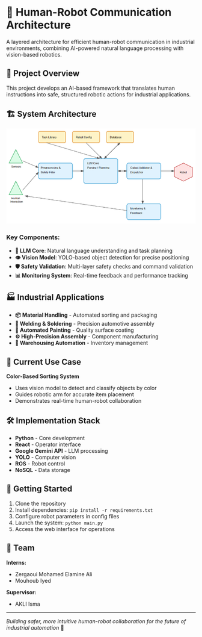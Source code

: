 # 🤖 Human-Robot Communication Architecture

A layered architecture for efficient human-robot communication in industrial environments, combining AI-powered natural language processing with vision-based robotics.

## 🎯 Project Overview

This project develops an AI-based framework that translates human instructions into safe, structured robotic actions for industrial applications.

## 🏗️ System Architecture

![System Architecture](./images/architecture.png)

### Key Components:
- **🧠 LLM Core**: Natural language understanding and task planning
- **👁️ Vision Model**: YOLO-based object detection for precise positioning  
- **🛡️ Safety Validation**: Multi-layer safety checks and command validation
- **📊 Monitoring System**: Real-time feedback and performance tracking

## 🏭 Industrial Applications

- **📦 Material Handling** - Automated sorting and packaging
- **🔗 Welding & Soldering** - Precision automotive assembly  
- **🎨 Automated Painting** - Quality surface coating
- **⚙️ High-Precision Assembly** - Component manufacturing
- **🏪 Warehousing Automation** - Inventory management

## 🔬 Current Use Case

**Color-Based Sorting System**
- Uses vision model to detect and classify objects by color
- Guides robotic arm for accurate item placement
- Demonstrates real-time human-robot collaboration

## 🛠️ Implementation Stack

- **Python** - Core development
- **React** - Operator interface
- **Google Gemini API** - LLM processing
- **YOLO** - Computer vision
- **ROS** - Robot control
- **NoSQL** - Data storage

## 🚀 Getting Started

1. Clone the repository
2. Install dependencies: `pip install -r requirements.txt`
3. Configure robot parameters in config files
4. Launch the system: `python main.py`
5. Access the web interface for operations

## 👥 Team

**Interns:**
- Zergaoui Mohamed Elamine Ali
- Mouhoub Iyed

**Supervisor:**
- AKLI Isma

---

*Building safer, more intuitive human-robot collaboration for the future of industrial automation* 🌟
